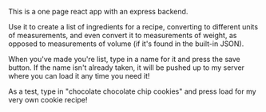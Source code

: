 This is a one page react app with an express backend.

Use it to create a list of ingredients for a recipe, converting to different units of measurements, and even convert it to measurements of weight, as opposed to measurements of volume (if it's found in the built-in JSON).

When you've made you're list, type in a name for it and press the save button. If the name isn't already taken, it will be pushed up to my server where you can load it any time you need it!

As a test, type in "chocolate chocolate chip cookies" and press load for my very own cookie recipe!
